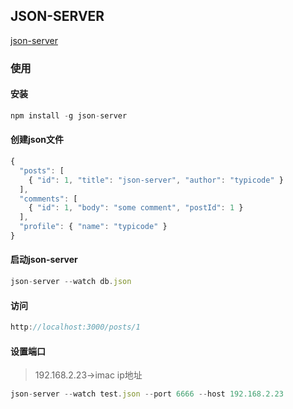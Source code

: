 ## JSON-SERVER
[json-server](https://github.com/typicode/json-server)

### 使用
#### 安装
```js
npm install -g json-server
```

#### 创建json文件
```js
{
  "posts": [
    { "id": 1, "title": "json-server", "author": "typicode" }
  ],
  "comments": [
    { "id": 1, "body": "some comment", "postId": 1 }
  ],
  "profile": { "name": "typicode" }
}
```

#### 启动json-server
```js
json-server --watch db.json
```

#### 访问
```js
http://localhost:3000/posts/1
```

#### 设置端口
> 192.168.2.23->imac ip地址
```js
json-server --watch test.json --port 6666 --host 192.168.2.23
```
